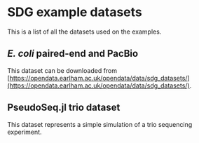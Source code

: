 # SDG example datasets

This is a list of all the datasets used on the examples.

## *E. coli* paired-end and PacBio

This dataset can be downloaded from [https://opendata.earlham.ac.uk/opendata/data/sdg_datasets/](https://opendata.earlham.ac.uk/opendata/data/sdg_datasets/).

## PseudoSeq.jl trio dataset

This dataset represents a simple simulation of a trio sequencing experiment.

